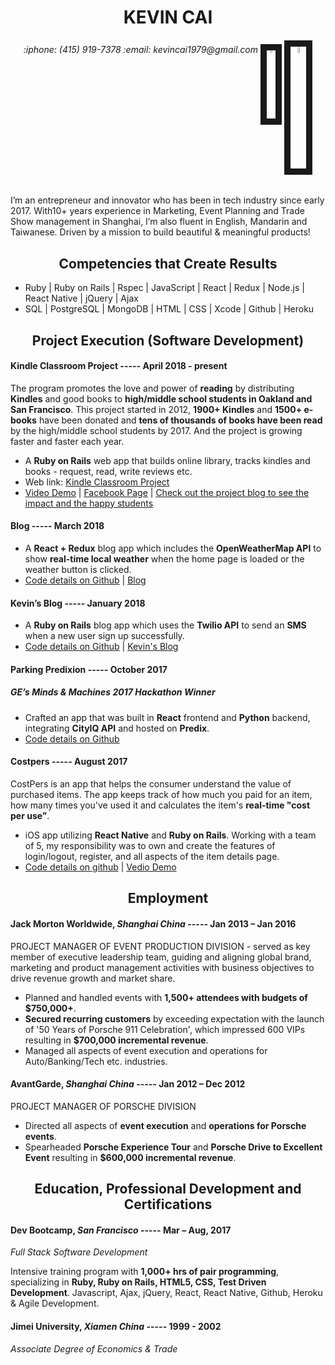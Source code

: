 <h1 align="center">KEVIN CAI</h1>
<h6 align="center">:iphone: (415) 919-7378 :email: kevincai1979@gmail.com 
<a href="https://www.linkedin.com/in/kevincai1979/" target="_blank"><img src="https://github.com/kevincai79/Resume/blob/master/linkedin.jpeg" 
alt="Linkedin" width=2.8%  border="10" /></a>
<a href="https://github.com/kevincai79" target="_blank"><img src="https://github.com/kevincai79/Resume/blob/master/github.jpeg" 
alt="Github" width=5%  border="10" /></a>
</h6>

I’m an entrepreneur and innovator who has been in tech industry since early 2017. With10+ years experience in Marketing, Event Planning and Trade Show management in Shanghai, I’m also fluent in English, Mandarin and Taiwanese. Driven by a mission to build beautiful & meaningful products!

<h2 align="center">Competencies that Create Results</h2>

*    Ruby | Ruby on Rails | Rspec | JavaScript | React | Redux | Node.js | React Native | jQuery | Ajax
*    SQL | PostgreSQL | MongoDB | HTML | CSS | Xcode | Github | Heroku

<h2 align="center">Project Execution (Software Development)</h2>

#### Kindle Classroom Project ----- April 2018 - present

The program promotes the love and power of **reading** by distributing **Kindles** and good books to **high/middle school students in Oakland and San Francisco**. This project started in 2012, **1900+ Kindles** and **1500+ e-books** have been donated and **tens of thousands of books have been read** by the high/middle school students by 2017. And the project is growing faster and faster each year.    
*    A **Ruby on Rails** web app that builds online library, tracks kindles and books - request, read, write reviews etc.
*    Web link: [Kindle Classroom Project](https://www.kindleclassroomproject.org/)   
*   [Video Demo](https://youtu.be/Hu0rG1vPLqE) | [Facebook Page](https://www.facebook.com/kindleclassroom) | [Check out the project blog to see the impact and the happy students](http://iserotope.com/kindle-classroom-project)   

#### Blog ----- March 2018
*    A **React + Redux** blog app which includes the **OpenWeatherMap API** to show **real-time local weather** when the home page is loaded or the weather button is clicked.
*    [Code details on Github](https://github.com/kevincai79/Blog) |  [Blog](https://infinite-sea-36325.herokuapp.com)

#### Kevin’s Blog ----- January 2018
*    A **Ruby on Rails** blog app which uses the **Twilio API** to send an **SMS** when a new user sign up successfully.
*    [Code details on Github](https://github.com/kevincai79/Kevin-Blog) | [Kevin's Blog](https://lit-stream-38404.herokuapp.com/)

#### Parking Predixion ----- October 2017
<h5><em>GE’s Minds & Machines 2017 Hackathon Winner</em></h5>

*    Crafted an app that was built in **React** frontend and **Python** backend, integrating **CityIQ API** and hosted on **Predix**.
*    [Code details on Github](https://github.com/kevincai79/ParkingPrediXion)

#### Costpers ----- August 2017
CostPers is an app that helps the consumer understand the value of purchased items. The app keeps track of how much you paid for an item, how many times you've used it and calculates the item's **real-time "cost per use”**.
*    iOS app utilizing **React Native** and **Ruby on Rails**. Working with a team of 5, my responsibility was to own and create the features of login/logout, register, and all aspects of the item details page.
*   [Code details on github](https://github.com/kevincai79/CostPers )  | [Vedio Demo](https://youtu.be/gu1ShLqjq8k)

<h2 align="center">Employment</h2>

#### Jack Morton Worldwide, *Shanghai China* ----- Jan 2013 – Jan 2016
PROJECT MANAGER OF EVENT PRODUCTION DIVISION -
served as key member of executive leadership team, guiding and aligning global brand, marketing and product management activities with business objectives to drive revenue growth and market share.

*  Planned and handled events with **1,500+ attendees with budgets of $750,000+**.
*  **Secured recurring customers** by exceeding expectation with the launch of '50 Years of Porsche 911 Celebration', which impressed 600 VIPs resulting in **$700,000 incremental revenue**.  
*  Managed all aspects of event execution and operations for Auto/Banking/Tech etc. industries.

#### AvantGarde, *Shanghai China* ----- Jan 2012 – Dec 2012
PROJECT MANAGER OF PORSCHE DIVISION

*  Directed all aspects of **event execution** and **operations for Porsche events**.
*  Spearheaded **Porsche Experience Tour** and **Porsche Drive to Excellent Event** resulting in **$600,000 incremental revenue**. 

<h2 align="center">Education, Professional Development and Certifications</h2>

#### Dev Bootcamp, *San Francisco* ----- Mar – Aug, 2017
_Full Stack Software Development_

Intensive training program with **1,000+ hrs of pair programming**, specializing in **Ruby, Ruby on Rails, HTML5, CSS, Test Driven Development**. Javascript, Ajax, jQuery, React, React Native, Github, Heroku & Agile Development.

#### Jimei University, *Xiamen China* ----- 1999 - 2002
_Associate Degree of Economics & Trade_



